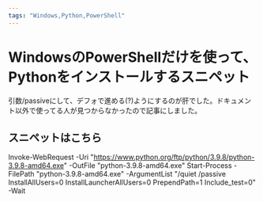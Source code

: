 ```yaml
---
tags: "Windows,Python,PowerShell"
---
```


# WindowsのPowerShellだけを使って、Pythonをインストールするスニペット

引数/passiveにして、デフォで進める(?)ようにするのが肝でした。ドキュメント以外で使ってる人が見つからなかったので記事にしました。

## スニペットはこちら

Invoke-WebRequest -Uri "https://www.python.org/ftp/python/3.9.8/python-3.9.8-amd64.exe" -OutFile "python-3.9.8-amd64.exe"
Start-Process -FilePath "python-3.9.8-amd64.exe" -ArgumentList "/quiet /passive InstallAllUsers=0 InstallLauncherAllUsers=0 PrependPath=1 Include_test=0" -Wait

